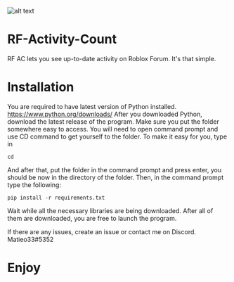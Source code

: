 ![alt text](https://i.ibb.co/WnFXbZY/logomark.png)
# RF-Activity-Count
RF AC lets you see up-to-date activity on Roblox Forum. It's that simple.

# Installation
You are required to have latest version of Python installed. https://www.python.org/downloads/
After you downloaded Python, download the latest release of the program.
Make sure you put the folder somewhere easy to access. You will need to open command prompt and use CD command to get yourself to the folder. To make it easy for you, type in
```
cd
```
And after that, put the folder in the command prompt and press enter, you should be now in the directory of the folder.
Then, in the command prompt type the following:
```
pip install -r requirements.txt
```
Wait while all the necessary libraries are being downloaded. After all of them are downloaded, you are free to launch the program.

If there are any issues, create an issue or contact me on Discord. Matieo33#5352

# Enjoy
